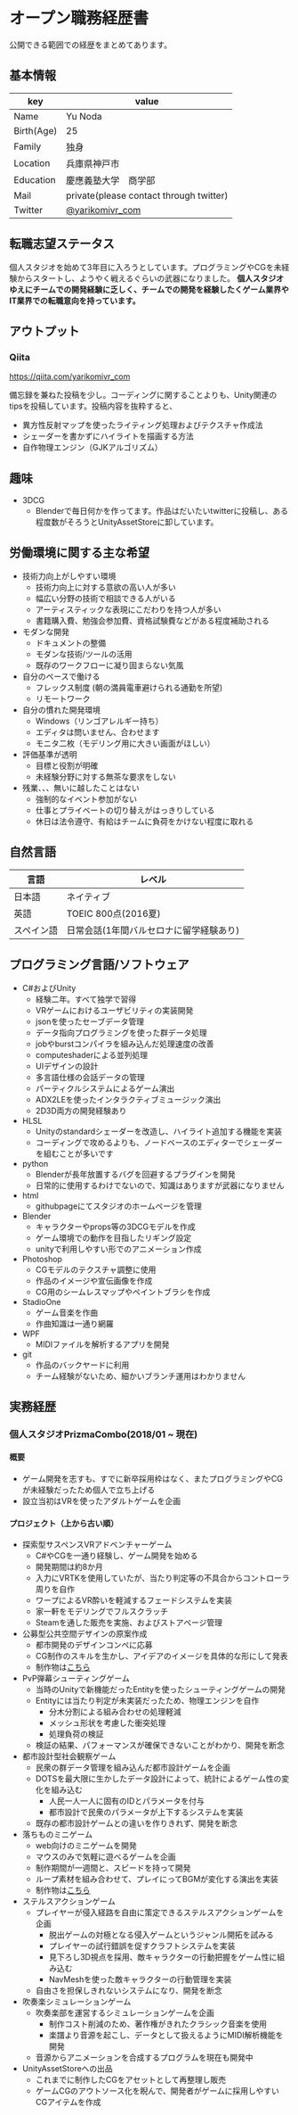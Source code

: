 # オープン職務経歴書
公開できる範囲での経歴をまとめてあります。

## 基本情報

|key|value|
|----|----|
|Name|Yu Noda|
|Birth(Age)|25|
|Family|独身|
|Location|兵庫県神戸市|
|Education|慶應義塾大学　商学部|
|Mail| private(please contact through twitter) |
|Twitter|[@yarikomivr_com](https://twitter.com/yarikomivr_com)|

## 転職志望ステータス

個人スタジオを始めて3年目に入ろうとしています。プログラミングやCGを未経験からスタートし、ようやく戦えるぐらいの武器になりました。
**個人スタジオゆえにチームでの開発経験に乏しく、チームでの開発を経験したくゲーム業界やIT業界での転職意向を持っています。**

## アウトプット

### Qiita

https://qiita.com/yarikomivr_com

備忘録を兼ねた投稿を少し。コーディングに関することよりも、Unity関連のtipsを投稿しています。投稿内容を抜粋すると、
  - 異方性反射マップを使ったライティング処理およびテクスチャ作成法
  - シェーダーを書かずにハイライトを描画する方法
  - 自作物理エンジン（GJKアルゴリズム）

## 趣味

- 3DCG
  - Blenderで毎日何かを作ってます。作品はだいたいtwitterに投稿し、ある程度数がそろうとUnityAssetStoreに卸しています。

## 労働環境に関する主な希望

- 技術力向上がしやすい環境
  - 技術力向上に対する意欲の高い人が多い
  - 幅広い分野の技術で相談できる人がいる
  - アーティスティックな表現にこだわりを持つ人が多い
  - 書籍購入費、勉強会参加費、資格試験費などがある程度補助される
- モダンな開発
  - ドキュメントの整備
  - モダンな技術/ツールの活用
  - 既存のワークフローに凝り固まらない気風
- 自分のペースで働ける
  - フレックス制度 (朝の満員電車避けられる通勤を所望)
  - リモートワーク
- 自分の慣れた開発環境
  - Windows（リンゴアレルギー持ち）
  - エディタは問いません、合わせます
  - モニタ二枚（モデリング用に大きい画面がほしい）
- 評価基準が透明
  - 目標と役割が明確
  - 未経験分野に対する無茶な要求をしない
- 残業、、、無いに越したことはない
  - 強制的なイベント参加がない
  - 仕事とプライベートの切り替えがはっきりしている
  - 休日は法令遵守、有給はチームに負荷をかけない程度に取れる

## 自然言語

|言語|レベル|
|-----|-----|
|日本語|ネイティブ|
|英語|TOEIC 800点(2016夏)|
|スペイン語|日常会話(1年間バルセロナに留学経験あり)|

## プログラミング言語/ソフトウェア
- C#およびUnity
  - 経験二年。すべて独学で習得
  - VRゲームにおけるユーザビリティの実装開発
  - jsonを使ったセーブデータ管理
  - データ指向プログラミングを使った群データ処理
  - jobやburstコンパイラを組み込んだ処理速度の改善
  - computeshaderによる並列処理
  - UIデザインの設計
  - 多言語仕様の会話データの管理
  - パーティクルシステムによるゲーム演出
  - ADX2LEを使ったインタラクティブミュージック演出
  - 2D3D両方の開発経験あり
- HLSL
  - Unityのstandardシェーダーを改造し、ハイライト追加する機能を実装
  - コーディングで攻めるよりも、ノードベースのエディターでシェーダーを組むことが多いです
- python
  - Blenderが長年放置するバグを回避するプラグインを開発
  - 日常的に使用するわけでないので、知識はありますが武器になりません
- html
  - githubpageにてスタジオのホームページを管理
- Blender
  - キャラクターやprops等の3DCGモデルを作成
  - ゲーム環境での動作を目指したリギング設定
  - unityで利用しやすい形でのアニメーション作成
- Photoshop
  - CGモデルのテクスチャ調整に使用
  - 作品のイメージや宣伝画像を作成
  - CG用のシームレスマップやペイントブラシを作成
- StadioOne
  - ゲーム音楽を作曲
  - 作曲知識は一通り網羅
- WPF
  - MIDIファイルを解析するアプリを開発
- git
  - 作品のバックヤードに利用
  - チーム経験がないため、細かいブランチ運用はわかりません

## 実務経歴

### 個人スタジオPrizmaCombo(2018/01 ~ 現在)

#### 概要

- ゲーム開発を志すも、すでに新卒採用枠はなく、またプログラミングやCGが未経験だったため個人で立ち上げる
- 設立当初はVRを使ったアダルトゲームを企画

#### プロジェクト（上から古い順）

- 探索型サスペンスVRアドベンチャーゲーム
  - C#やCGを一通り経験し、ゲーム開発を始める
  - 開発期間は約8か月
  - 入力にVRTKを使用していたが、当たり判定等の不具合からコントローラ周りを自作
  - ワープによるVR酔いを軽減するフェードシステムを実装
  - 家一軒をモデリングでフルスクラッチ
  - Steamを通した販売を実施、およびストアページ管理
- 公募型公共空間デザインの原案作成
  - 都市開発のデザインコンペに応募
  - CG制作のスキルを生かし、アイデアのイメージを具体的な形にして発表
  - 制作物は[こちら]()
- PvP弾幕シューティングゲーム
  - 当時のUnityで新機能だったEntityを使ったシューティングゲームの開発
  - Entityには当たり判定が未実装だったため、物理エンジンを自作
    - 分木分割による組み合わせの処理軽減
    - メッシュ形状を考慮した衝突処理
    - 処理負荷の検証
  - 検証の結果、パフォーマンスが確保できないことがわかり、開発を断念
- 都市設計型社会観察ゲーム
  - 民衆の群データ管理を組み込んだ都市設計ゲームを企画
  - DOTSを最大限に生かしたデータ設計によって、統計によるゲーム性の変化を組み込む
    - 人民一人一人に固有のIDとパラメータを付与
    - 都市設計で民衆のパラメータが上下するシステムを実装
  - 既存の都市設計ゲームとの違いを作りきれず、開発を断念
- 落ちものミニゲーム
  - web向けのミニゲームを開発
  - マウスのみで気軽に遊べるゲームを企画
  - 制作期間が一週間と、スピードを持って開発
  - ループ素材を組み合わせて、プレイにってBGMが変化する演出を実装
  - 制作物は[こちら](https://unityroom.com/games/tada_hitasurani_suzi)
- ステルスアクションゲーム
  - プレイヤーが侵入経路を自由に策定できるステルスアクションゲームを企画
    - 脱出ゲームの対極となる侵入ゲームというジャンル開拓を試みる
    - プレイヤーの試行錯誤を促すクラフトシステムを実装
    - 見下ろし3D視点を採用、敵キャラクターの行動把握をゲーム性に組み込む
    - NavMeshを使った敵キャラクターの行動管理を実装
  - 自由さを担保しきれないシステムになり、開発を断念
- 吹奏楽シミュレーションゲーム
  - 吹奏楽部を運営するシミュレーションゲームを企画
    - 制作コスト削減のため、著作権がきれたクラシック音楽を使用
    - 楽譜より音源を起こし、データとして扱えるようにMIDI解析機能を開発
  - 音源からアニメーションを合成するプログラムを現在も開発中
- UnityAssetStoreへの出品
  - これまでに制作したCGをアセットとして再整理し販売
  - ゲームCGのアウトソース化を睨んで、開発者がゲームに採用しやすいCGアイテムを作成